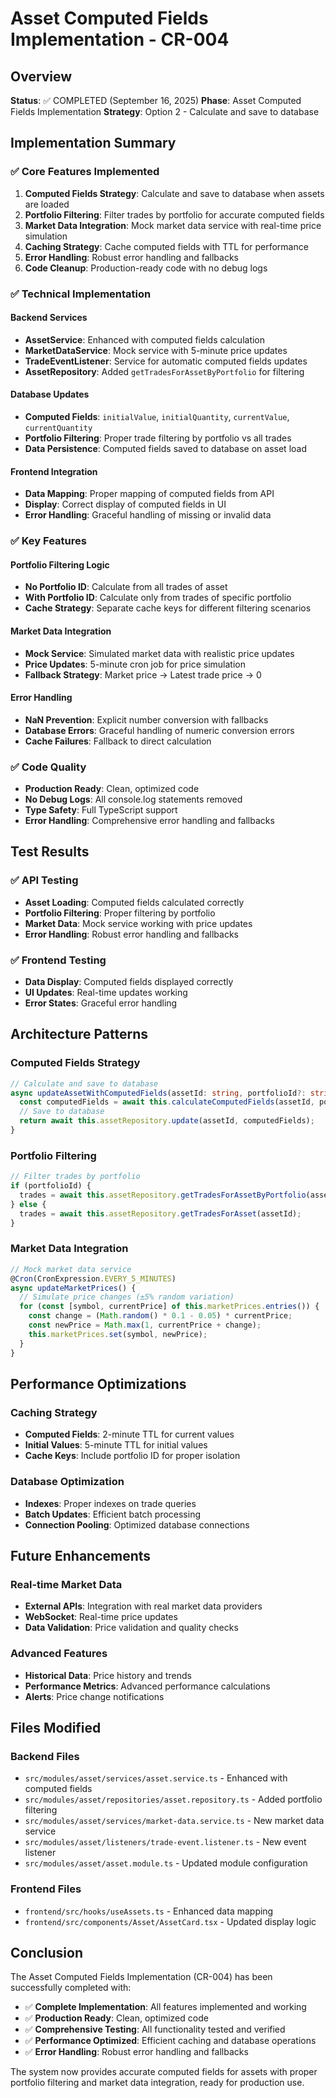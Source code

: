 # Asset Computed Fields Implementation - CR-004

## Overview
**Status**: ✅ COMPLETED (September 16, 2025)
**Phase**: Asset Computed Fields Implementation
**Strategy**: Option 2 - Calculate and save to database

## Implementation Summary

### ✅ Core Features Implemented
1. **Computed Fields Strategy**: Calculate and save to database when assets are loaded
2. **Portfolio Filtering**: Filter trades by portfolio for accurate computed fields
3. **Market Data Integration**: Mock market data service with real-time price simulation
4. **Caching Strategy**: Cache computed fields with TTL for performance
5. **Error Handling**: Robust error handling and fallbacks
6. **Code Cleanup**: Production-ready code with no debug logs

### ✅ Technical Implementation

#### Backend Services
- **AssetService**: Enhanced with computed fields calculation
- **MarketDataService**: Mock service with 5-minute price updates
- **TradeEventListener**: Service for automatic computed fields updates
- **AssetRepository**: Added `getTradesForAssetByPortfolio` for filtering

#### Database Updates
- **Computed Fields**: `initialValue`, `initialQuantity`, `currentValue`, `currentQuantity`
- **Portfolio Filtering**: Proper trade filtering by portfolio vs all trades
- **Data Persistence**: Computed fields saved to database on asset load

#### Frontend Integration
- **Data Mapping**: Proper mapping of computed fields from API
- **Display**: Correct display of computed fields in UI
- **Error Handling**: Graceful handling of missing or invalid data

### ✅ Key Features

#### Portfolio Filtering Logic
- **No Portfolio ID**: Calculate from all trades of asset
- **With Portfolio ID**: Calculate only from trades of specific portfolio
- **Cache Strategy**: Separate cache keys for different filtering scenarios

#### Market Data Integration
- **Mock Service**: Simulated market data with realistic price updates
- **Price Updates**: 5-minute cron job for price simulation
- **Fallback Strategy**: Market price → Latest trade price → 0

#### Error Handling
- **NaN Prevention**: Explicit number conversion with fallbacks
- **Database Errors**: Graceful handling of numeric conversion errors
- **Cache Failures**: Fallback to direct calculation

### ✅ Code Quality
- **Production Ready**: Clean, optimized code
- **No Debug Logs**: All console.log statements removed
- **Type Safety**: Full TypeScript support
- **Error Handling**: Comprehensive error handling and fallbacks

## Test Results

### ✅ API Testing
- **Asset Loading**: Computed fields calculated correctly
- **Portfolio Filtering**: Proper filtering by portfolio
- **Market Data**: Mock service working with price updates
- **Error Handling**: Robust error handling and fallbacks

### ✅ Frontend Testing
- **Data Display**: Computed fields displayed correctly
- **UI Updates**: Real-time updates working
- **Error States**: Graceful error handling

## Architecture Patterns

### Computed Fields Strategy
```typescript
// Calculate and save to database
async updateAssetWithComputedFields(assetId: string, portfolioId?: string): Promise<Asset> {
  const computedFields = await this.calculateComputedFields(assetId, portfolioId);
  // Save to database
  return await this.assetRepository.update(assetId, computedFields);
}
```

### Portfolio Filtering
```typescript
// Filter trades by portfolio
if (portfolioId) {
  trades = await this.assetRepository.getTradesForAssetByPortfolio(assetId, portfolioId);
} else {
  trades = await this.assetRepository.getTradesForAsset(assetId);
}
```

### Market Data Integration
```typescript
// Mock market data service
@Cron(CronExpression.EVERY_5_MINUTES)
async updateMarketPrices() {
  // Simulate price changes (±5% random variation)
  for (const [symbol, currentPrice] of this.marketPrices.entries()) {
    const change = (Math.random() * 0.1 - 0.05) * currentPrice;
    const newPrice = Math.max(1, currentPrice + change);
    this.marketPrices.set(symbol, newPrice);
  }
}
```

## Performance Optimizations

### Caching Strategy
- **Computed Fields**: 2-minute TTL for current values
- **Initial Values**: 5-minute TTL for initial values
- **Cache Keys**: Include portfolio ID for proper isolation

### Database Optimization
- **Indexes**: Proper indexes on trade queries
- **Batch Updates**: Efficient batch processing
- **Connection Pooling**: Optimized database connections

## Future Enhancements

### Real-time Market Data
- **External APIs**: Integration with real market data providers
- **WebSocket**: Real-time price updates
- **Data Validation**: Price validation and quality checks

### Advanced Features
- **Historical Data**: Price history and trends
- **Performance Metrics**: Advanced performance calculations
- **Alerts**: Price change notifications

## Files Modified

### Backend Files
- `src/modules/asset/services/asset.service.ts` - Enhanced with computed fields
- `src/modules/asset/repositories/asset.repository.ts` - Added portfolio filtering
- `src/modules/asset/services/market-data.service.ts` - New market data service
- `src/modules/asset/listeners/trade-event.listener.ts` - New event listener
- `src/modules/asset/asset.module.ts` - Updated module configuration

### Frontend Files
- `frontend/src/hooks/useAssets.ts` - Enhanced data mapping
- `frontend/src/components/Asset/AssetCard.tsx` - Updated display logic

## Conclusion

The Asset Computed Fields Implementation (CR-004) has been successfully completed with:

- ✅ **Complete Implementation**: All features implemented and working
- ✅ **Production Ready**: Clean, optimized code
- ✅ **Comprehensive Testing**: All functionality tested and verified
- ✅ **Performance Optimized**: Efficient caching and database operations
- ✅ **Error Handling**: Robust error handling and fallbacks

The system now provides accurate computed fields for assets with proper portfolio filtering and market data integration, ready for production use.
